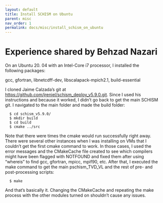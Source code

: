 ```yaml
---
layout: default
title: Install SCHISM on Ubuntu
parent: misc
nav_order: 1
permalink: docs/misc/install_schism_on_ubuntu
---
```


# Experience shared by Behzad Nazari
On an Ubuntu 20. 04 with an Intel-Core i7 processor, I installed the following packages:

gcc, gfortran, libnetcdff-dev, libscalapack-mpich2.1, build-essential
 
I cloned Jaime Calzada’s git at https://github.com/jreniel/schism_deploy_v5.9.0.git.
Since I used his instructions and because it worked, I didn’t go back to get the main SCHISM git.
I navigated to the main folder and made the build folder:
```
  $ cd schism_v5.9.0/
  $ mkdir build
  $ cd build
  $ cmake ../src
```

Note that there were times the cmake would run successfully right away.
There were several other instances when I was installing on VMs that I couldn’t get the first cmake command to work.
In those cases, I used the error messages and the  CMakeCache file created to see which compilers might have been flagged with NOTFOUND and fixed them after using “whereis” to find gcc, gfortran, mpicc, mpif90, etc.
After that, I executed the make command to get the main pschism_TVD_VL and the rest of pre- and post-processing scripts: 
```
  $ make
```
And that’s basically it. Changing the CMakeCache and repeating the make process with the other modules turned on shouldn’t cause any issues. 
